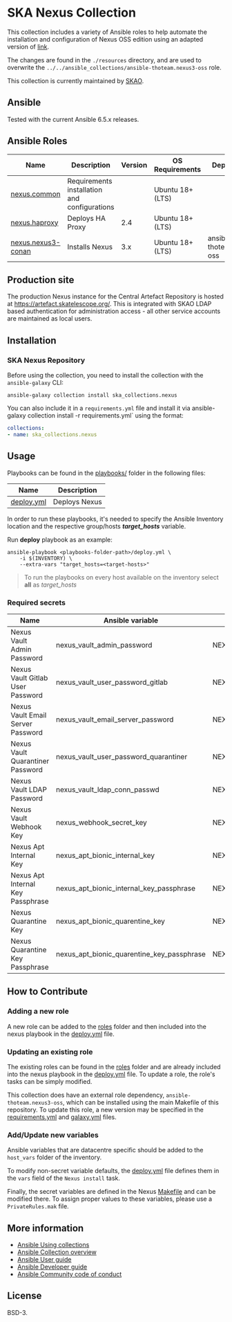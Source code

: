 # SKA Nexus Collection

This collection includes a variety of Ansible roles to help automate the installation and configuration of Nexus OSS edition  using an adapted version of [link](https://github.com/ansible-ThoTeam/nexus3-oss). 

The changes are found in the `./resources` directory, and are used to overwrite the `../../ansible_collections/ansible-thoteam.nexus3-oss` role.


This collection is currently maintained by [SKAO](https://www.skao.int/).

## Ansible

Tested with the current Ansible 6.5.x releases.

## Ansible Roles
| Name | Description | Version | OS Requirements | Dependencies |
| ---- | ----------- | ------- | --- | ---|
| [nexus.common](./roles/common) | Requirements installation and configurations | | Ubuntu 18+ (LTS) | |
| [nexus.haproxy](./roles/haproxy) | Deploys HA Proxy | 2.4 | Ubuntu 18+ (LTS) | |
| [nexus.nexus3-conan](./roles/beats) | Installs Nexus | 3.x | Ubuntu 18+ (LTS) | ansible-thoteam.nexus3-oss |

## Production site

The production Nexus instance for the Central Artefact Repository is hosted at https://artefact.skatelescope.org/.  This is integrated with SKAO LDAP based authentication for administration access - all other service accounts are maintained as local users.
## Installation

### SKA Nexus Repository

Before using the collection, you need to install the collection with the `ansible-galaxy` CLI:

    ansible-galaxy collection install ska_collections.nexus

You can also include it in a `requirements.yml` file and install it via ansible-galaxy collection install -r requirements.yml` using the format:

```yaml
collections:
- name: ska_collections.nexus
```

## Usage

Playbooks can be found in the [playbooks/](./playbooks) folder in the following files:

| Name | Description |
| ---- | ----------- |
| [deploy.yml](./playbooks/deploy.yml) | Deploys Nexus |

In order to run these playbooks, it's needed to specify the Ansible Inventory location and the respective group/hosts ***target_hosts*** variable.

Run **deploy** playbook as an example:
```
ansible-playbook <playbooks-folder-path>/deploy.yml \
	-i $(INVENTORY) \
	--extra-vars "target_hosts=<target-hosts>"
```

> To run the playbooks on every host available on the inventory select **all** as *target_hosts*

### Required secrets

| Name | Ansible variable | ENV variable | Obs |
| ---- | ----------- | ------------ | ----- |
| Nexus Vault Admin Password | nexus_vault_admin_password | NEXUS_VAULT_ADMIN_PASSWORD | |
| Nexus Vault Gitlab User Password | nexus_vault_user_password_gitlab | NEXUS_VAULT_USER_PASSWORD_GITLAB | |
| Nexus Vault Email Server Password | nexus_vault_email_server_password | NEXUS_VAULT_EMAIL_SERVER_PASSWORD | |
| Nexus Vault Quarantiner Password | nexus_vault_user_password_quarantiner | NEXUS_VAULT_USER_PASSWORD_QUARANTINER | |
| Nexus Vault LDAP Password | nexus_vault_ldap_conn_passwd | NEXUS_VAULT_LDAP_CONN_PASSWD | |
| Nexus Vault Webhook Key | nexus_webhook_secret_key | NEXUS_WEBHOOK_SECRET_KEY | |
| Nexus Apt Internal Key | nexus_apt_bionic_internal_key | NEXUS_APT_BIONIC_INTERNAL_KEY | |
| Nexus Apt Internal Key Passphrase | nexus_apt_bionic_internal_key_passphrase | NEXUS_APT_BIONIC_INTERNAL_KEY_PASSPHRASE | |
| Nexus Quarantine Key | nexus_apt_bionic_quarentine_key | NEXUS_APT_BIONIC_QUARENTINE_KEY | |
| Nexus Quarantine Key Passphrase | nexus_apt_bionic_quarentine_key_passphrase | NEXUS_APT_BIONIC_QUARENTINE_KEY_PASSPHRASE | |


## How to Contribute

### Adding a new role
A new role can be added to the [roles](./roles/) folder and then included into the nexus playbook in the [deploy.yml](./playbooks/deploy.yml) file.

### Updating an existing role
The existing roles can be found in the [roles](./roles/) folder and are already included into the nexus playbook in the [deploy.yml](./playbooks/deploy.yml) file. To update a role, the role's tasks can be simply modified.

This collection does have an external role dependency, `ansible-thoteam.nexus3-oss`, which can be installed using the main Makefile of this repository. To update this role, a new version may be specified in the [requirements.yml](../../../requirements.yml) and [galaxy.yml](./galaxy.yml) files.

### Add/Update new variables
Ansible variables that are datacentre specific should be added to the `host_vars` folder of the inventory.

To modify non-secret variable defaults, the [deploy.yml](./playbooks/deploy.yml) file defines them in the `vars` field of the `Nexus install` task.

Finally, the secret variables are defined in the Nexus [Makefile](../../../resources/jobs/nexus.mk) and can be modified there. To assign proper values to these variables, please use a `PrivateRules.mak` file.

## More information

- [Ansible Using collections](https://docs.ansible.com/ansible/latest/user_guide/collections_using.html)
- [Ansible Collection overview](https://github.com/ansible-collections/overview)
- [Ansible User guide](https://docs.ansible.com/ansible/latest/user_guide/index.html)
- [Ansible Developer guide](https://docs.ansible.com/ansible/latest/dev_guide/index.html)
- [Ansible Community code of conduct](https://docs.ansible.com/ansible/latest/community/code_of_conduct.html)

## License

BSD-3.
